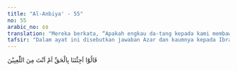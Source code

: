 ```yaml
---
title: "Al-Anbiya' - 55"
no: 55
arabic_no: ٥٥
translation: "Mereka berkata, “Apakah engkau da-tang kepada kami membawa kebenaran atau engkau main-main?”"
tafsir: "Dalam ayat ini disebutkan jawaban Azar dan kaumnya kepada Ibrahim yaitu, apakah Ibrahim datang kepada mereka dengan membawa kebenaran, ataukah hanya ingin berolok-olok saja.\n\nDari ucapan mereka dapat disimpulkan beberapa pertanyaan seputar sikap mereka. Pertama, bahwa mereka setelah mendengarkan ucapan Ibrahim yang bersifat merendahkan martabat tuhan-tuhan mereka, dan menyatakan sesatnya perbuatan mereka, maka hati mereka mulai tergugah, karena ucapan semacam itu belum pernah terdengar di kalangan mereka. Kedua, karena melihat sikap Ibrahim yang bersungguh-sungguh dan keras dalam ucapannya, maka hati mereka mulai ragu terhadap kebenaran dan perbuatan mereka sendiri sebagai penyembah patung. Ketiga, mereka meminta kepada Ibrahim agar memberikan bukti-bukti dan alasan-alasan yang menunjukkan kebenaran ucapan Ibrahim kepada mereka. Keempat, jika Ibrahim tidak dapat memberikan bukti-bukti tersebut, maka mereka menganggap Ibrahim hanya memperolok-olok mereka."
---
```


قَالُوْٓا اَجِئْتَنَا بِالْحَقِّ اَمْ اَنْتَ مِنَ اللّٰعِبِيْنَ 
